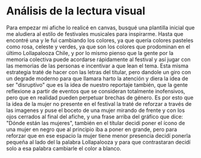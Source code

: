 # Análisis de la lectura visual 

Para empezar mi afiche lo realicé en canvas, busqué una plantilla inicial que me aludiera al estilo de festivales musicales para inspirarme. Hasta que encontré una y le fui cambiando los colores, ya que quería colores pasteles como rosa, celeste y verdes, ya que son los colores que prodominan en el último Lollapalooza Chile, y por lo mismo pienso que la gente por la memoria colectiva puede acordarse rápidamente al festival y así jugar con las memorias de las personas e incentivar a que lean el tema. Esta misma estrategia traté de hacer con las letras del titular, pero dandole un giro con un degrade moderno para que llamara harto la atención y diera la idea de ser "disruptivo" que es la idea de nuestro reportaje también, que la gente reflexione a partir de eventos que se consideran totalmente inofensivos, pero que en realidad pueden perpetuar brechas de género. Es por esto que la idea de la mujer no presente en el festival la traté de reforzar a través de las imagenes y puse el boceto de una mujer mirando de frente y con los ojos cerrados al final del afiche, y una frase arriba del gráfico que dice: "Dónde están las mujeres", también en el títular decidí poner el ícono de una mujer en negro que al principio iba a poner en grande, pero para reforzar que en ese espacio la mujer tiene menor presencia decidí ponerla pequeña al lado del la palabra Lollapalooza y para que contrastaran decidí solo a esa palabra cambiarle el color a blanco.




